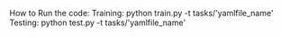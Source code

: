 How to Run the code: 
Training: python train.py -t tasks/'yamlfile_name'
Testing: python test.py -t tasks/'yamlfile_name'
